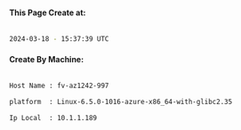 
   
#### This Page Create at:

```bash

2024-03-18 - 15:37:39 UTC

```

#### Create By Machine:

```bash

Host Name : fv-az1242-997

platform  : Linux-6.5.0-1016-azure-x86_64-with-glibc2.35

Ip Local  : 10.1.1.189

```

